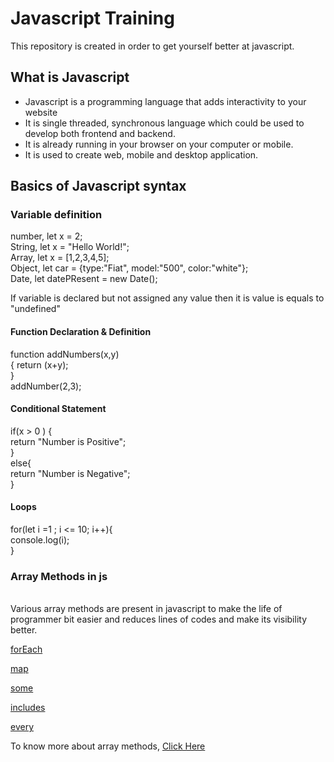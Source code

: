 # Javascript Training

This repository is created in order to get yourself better at javascript.

<h2>What is Javascript</h2>
 
 * Javascript is a programming language that adds interactivity to your website
 * It is single threaded, synchronous language which could be used to develop both frontend and backend.
 * It is already running in your browser on your computer or mobile.
 * It is used to create web, mobile and desktop application.

<h2> Basics of Javascript syntax</h2>

<h3> Variable definition</h3>
<p>number, let x = 2; <br/>
   String, let x = "Hello World!"; <br/>
   Array,  let x = [1,2,3,4,5]; <br/>
 Object, let car = {type:"Fiat", model:"500", color:"white"};<br/>
 Date, let datePResent = new Date(); </p>
<p> If variable is declared but not assigned any value then it is value is equals to "undefined"</p>

<h4> Function Declaration & Definition</h4>
<p> function addNumbers(x,y)<br />{ return (x+y);<br/>}<br/>                
addNumber(2,3);
</p>

<h4>Conditional Statement</h4>
<p>
 if(x > 0 ) { <br/>
    return "Number is Positive";<br/>
 }<br/>
 else{<br/>
  return "Number is Negative";<br/>
 }
 </p>

<h4>Loops</h4>
<p> for(let i =1 ; i <= 10; i++){<br/>
    console.log(i); <br/>}</p>

<h3>Array Methods in js </h3><br/>
 Various array methods are present in javascript to make the life of programmer bit easier and reduces lines of codes and make its visibility better.</p>
 
[forEach](https://developer.mozilla.org/en-US/docs/Web/JavaScript/Reference/Global_Objects/Array/forEach) 

[map](https://developer.mozilla.org/en-US/docs/Web/JavaScript/Reference/Global_Objects/Map)

[some](https://developer.mozilla.org/en-US/docs/Web/JavaScript/Reference/Global_Objects/Array/some)

[includes](https://developer.mozilla.org/en-US/docs/Web/JavaScript/Reference/Global_Objects/Array/includes)

[every](https://developer.mozilla.org/en-US/docs/Web/JavaScript/Reference/Global_Objects/Array/every)

To know more about array methods, [Click Here](https://livecodestream.dev/post/15-must-know-javascript-array-methods/)
